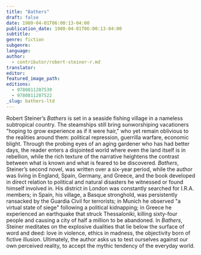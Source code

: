 ```yaml
---
title: "Bathers"
draft: false
date: 1980-04-01T06:00:13-04:00
publication_date: 1980-04-01T06:00:13-04:00
subtitle:
genre: fiction
subgenre:
language:
author:
  - contributor/robert-steiner-r.md
translator:
editor:
featured_image_path:
editions:
  - 9780811207539
  - 9780811207522
_slug: bathers-ltd
---
```


Robert Steiner’s _Bathers_ is set in a seaside fishing village in a nameless subtropical country. The steamships still bring sunworshiping vacationers "hoping to grow experience as if it were hair," who yet remain oblivious to the realities around them: political repression, guerrilla warfare, economic blight. Through the probing eyes of an aging gardener who has had better days, the reader enters a disjointed world where even the land itself is in rebellion, while the rich texture of the narrative heightens the contrast between what is known and what is feared to be discovered. _Bathers_, Steiner’s second novel, was written over a six-year period, while the author was living in England, Spain, Germany, and Greece, and the book developed in direct relation to political and natural disasters he witnessed or found himself involved in. His district in London was constantly searched for I.R.A. members; in Spain, his village, a Basque stronghold, was persistently ransacked by the Guardia Civil for terrorists; in Munich he observed "a virtual state of siege" following a political kidnapping; in Greece he experienced an earthquake that struck Thessaloniki, killing sixty-four people and causing a city of half a million to be abandoned. In _Bathers_, Steiner meditates on the explosive dualities that lie below the surface of word and deed: love in violence, ethics in madness, the objectivity born of fictive illusion. Ultimately, the author asks us to test ourselves against our own perceived reality, to accept the mythic tendency of the everyday world.

